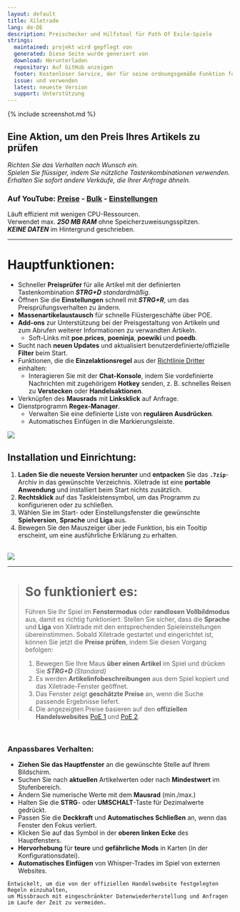 ```yaml
---
layout: default
title: Xiletrade
lang: de-DE
description: Preischecker und Hilfstool für Path Of Exile-Spiele
strings:
  maintained: projekt wird gepflegt von
  generated: Diese Seite wurde generiert von
  download: Herunterladen
  repository: Auf GitHub anzeigen
  footer: Kostenloser Service, der für seine ordnungsgemäße Funktion fortlaufende Wartung erfordert.
  issue: und verwenden
  latest: neueste Version
  support: Unterstützung
---
```

{% include screenshot.md %}
## Eine Aktion, um den Preis Ihres Artikels zu prüfen

*Richten Sie das Verhalten nach Wunsch ein.*  
*Spielen Sie flüssiger, indem Sie nützliche Tastenkombinationen verwenden.*  
*Erhalten Sie sofort andere Verkäufe, die Ihrer Anfrage ähneln.*  

### Auf YouTube: [Preise](https://youtu.be/4mP3uOsr8oc) - [Bulk](https://youtu.be/6yuLZXTho-A) - [Einstellungen](https://youtu.be/libdIjrNM-8)<br>

Läuft effizient mit wenigen CPU-Ressourcen.  
Verwendet max. ***250 MB RAM*** ohne Speicherzuweisungsspitzen.  
***KEINE DATEN*** im Hintergrund geschrieben.  

* * *

# Hauptfunktionen:

- Schneller **Preisprüfer** für alle Artikel mit der definierten Tastenkombination ***STRG+D*** *standardmäßig*.
- Öffnen Sie die **Einstellungen** schnell mit ***STRG+R***, um das Preisprüfungsverhalten zu ändern.
- **Massenartikelaustausch** für schnelle Flüstergeschäfte über POE.
- **Add-ons** zur Unterstützung bei der Preisgestaltung von Artikeln und zum Abrufen weiterer Informationen zu verwandten Artikeln.
	- Soft-Links mit **poe.prices**, **poeninja**, **poewiki** und **poedb**.
- Sucht nach **neuen Updates** und aktualisiert benutzerdefinierte/offizielle **Filter** beim Start.
- Funktionen, die die **Einzelaktionsregel** aus der [Richtlinie Dritter](https://www.pathofexile.com/developer/docs#policy) einhalten:
	- Interagieren Sie mit der **Chat-Konsole**, indem Sie vordefinierte Nachrichten mit zugehörigem **Hotkey** senden, z. B. schnelles Reisen zu **Verstecken** oder **Handelsaktionen**.
- Verknüpfen des **Mausrads** mit **Linksklick** auf Anfrage.
- Dienstprogramm **Regex-Manager**.
	- Verwalten Sie eine definierte Liste von **regulären Ausdrücken**.
	- Automatisches Einfügen in die Markierungsleiste.  

<img align="center" src="https://github.com/user-attachments/assets/1a3229fe-9f61-4c18-b4de-98e2ee026ace">
<br>

## Installation und Einrichtung:

1. **Laden Sie die neueste Version herunter** und **entpacken** Sie das **`.7zip`**-Archiv in das gewünschte Verzeichnis.
Xiletrade ist eine **portable Anwendung** und installiert beim Start nichts zusätzlich.
2. **Rechtsklick** auf das Taskleistensymbol, um das Programm zu konfigurieren oder zu schließen.
3. Wählen Sie im Start- oder Einstellungsfenster die gewünschte **Spielversion**, **Sprache** und **Liga** aus.
4. Bewegen Sie den Mauszeiger über jede Funktion, bis ein Tooltip erscheint, um eine ausführliche Erklärung zu erhalten.  
<br>
<img src="https://github.com/user-attachments/assets/2aa8b83a-9144-4b56-8d79-1808aac0d486">
<br>

* * *
> # So funktioniert es:
>
> Führen Sie Ihr Spiel im **Fenstermodus** oder **randlosen Vollbildmodus** aus, damit es richtig funktioniert.
> Stellen Sie sicher, dass die **Sprache** und **Liga** von Xiletrade mit den entsprechenden Spieleinstellungen übereinstimmen.
> Sobald Xiletrade gestartet und eingerichtet ist, können Sie jetzt die **Preise prüfen**, indem Sie diesen Vorgang befolgen:
> 1. Bewegen Sie Ihre Maus **über einen Artikel** im Spiel und drücken Sie ***STRG+D*** *(Standard)*
> 2. Es werden **Artikelinfobeschreibungen** aus dem Spiel kopiert und das Xiletrade-Fenster geöffnet.
> 3. Das Fenster zeigt **geschätzte Preise** an, wenn die Suche passende Ergebnisse liefert.
> 4. Die angezeigten Preise basieren auf den **offiziellen Handelswebsites** [PoE 1](https://www.pathofexile.com/trade/search/) und [PoE 2](https://www.pathofexile.com/trade2/search/poe2/).
<br>

### Anpassbares Verhalten:

* **Ziehen Sie das Hauptfenster** an die gewünschte Stelle auf Ihrem Bildschirm.
* Suchen Sie nach **aktuellen** Artikelwerten oder nach **Mindestwert** im Stufenbereich.
* Ändern Sie numerische Werte mit dem **Mausrad** (min./max.)
* Halten Sie die **STRG**- oder **UMSCHALT**-Taste für Dezimalwerte gedrückt.
* Passen Sie die **Deckkraft** und **Automatisches Schließen** an, wenn das Fenster den Fokus verliert.
* Klicken Sie auf das Symbol in der **oberen linken Ecke** des Hauptfensters.
* **Hervorhebung** für **teure** und **gefährliche Mods** in Karten (in der Konfigurationsdatei).
* **Automatisches Einfügen** von Whisper-Trades im Spiel von externen Websites.

```
Entwickelt, um die von der offiziellen Handelswebsite festgelegten Regeln einzuhalten,
um Missbrauch mit eingeschränkter Datenwiederherstellung und Anfragen im Laufe der Zeit zu vermeiden.
```
